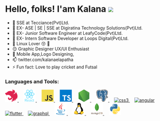 # Hello, folks! I'am Kalana <img src="https://raw.githubusercontent.com/MartinHeinz/MartinHeinz/master/wave.gif" width="30px">
- 🏢 SSE at Tecciance(Pvt)Ltd.
- 🏢 EX- ASE | SE | SSE at Digiratina Technology Solutions(Pvt)Ltd.
- 🏢 EX- Junior Software Engineer at LeafyCode(Pvt)Ltd.
- 🏢 EX- Intern Software Developer at Loops Digital(Pvt)Ltd.
- 🐧 Linux Lover 😚 :green_heart:
- 😊 Graphic Designer UX/UI Enthusiast
- 💬 Mobile App,Logo Designing, 
- 📫 twitter.com/kalanaelapatha
- ⚡ Fun fact: Love to play cricket and Futsal

<h3 align="left">Languages and Tools:</h3>
<p align="left">
<a href="https://docs.nestjs.com" target="_blank" style="margin-right: 15px;">
  <img src="https://raw.githubusercontent.com/devicons/devicon/master/icons/nestjs/nestjs-original.svg" alt="nestjs" width="40" height="40"/>
</a>
<a href="https://reactjs.org/docs/getting-started.html" target="_blank" style="margin-right: 15px;">
  <img src="https://raw.githubusercontent.com/devicons/devicon/master/icons/react/react-original-wordmark.svg" alt="react" width="40" height="40"/>
</a>
<a href="https://developer.mozilla.org/en-US/docs/Web/JavaScript" target="_blank" style="margin-right: 15px;">
  <img src="https://raw.githubusercontent.com/devicons/devicon/master/icons/javascript/javascript-original.svg" alt="javascript" width="40" height="40"/>
</a>
<a href="https://www.typescriptlang.org/docs/" target="_blank" style="margin-right: 15px;">
  <img src="https://raw.githubusercontent.com/devicons/devicon/master/icons/typescript/typescript-original.svg" alt="typescript" width="40" height="40"/>
</a>
<a href="https://nodejs.org/en/docs/" target="_blank" style="margin-right: 15px;">
  <img src="https://raw.githubusercontent.com/devicons/devicon/master/icons/nodejs/nodejs-original.svg" alt="node" width="40" height="40"/>
</a>
<a href="https://www.postgresql.org/docs/" target="_blank" style="margin-right: 15px;">
  <img src="https://raw.githubusercontent.com/devicons/devicon/master/icons/postgresql/postgresql-original.svg" alt="postgresql" width="40" height="40"/>
</a>

<a href="https://developer.mozilla.org/en-US/docs/Web/CSS" target="_blank" style="margin-right: 15px;">
  <img src="https://miro.medium.com/max/600/1*usQX20oLxChIAupsuRi7GQ.png" alt="css3" width="70" height="40"/>
</a>
<a href="https://angular.io/docs" target="_blank" style="margin-right: 15px;">
  <img src="https://cdn.worldvectorlogo.com/logos/angular-icon-1.svg" alt="angular" width="40" height="40"/>
</a>
<a href="https://docs.flutter.dev/" target="_blank" style="margin-right: 15px;">
  <img src="https://www.vectorlogo.zone/logos/flutterio/flutterio-icon.svg" alt="flutter" width="40" height="40"/>
</a>
<a href="https://graphql.org/learn/" target="_blank" style="margin-right: 15px;">
  <img src="https://www.vectorlogo.zone/logos/graphql/graphql-icon.svg" alt="graphql" width="40" height="40"/>
</a>
<a href="https://docs.oracle.com/en/java/" target="_blank" style="margin-right: 15px;">
  <img src="https://raw.githubusercontent.com/devicons/devicon/master/icons/java/java-original.svg" alt="java" width="40" height="40"/>
</a>
<a href="https://www.linux.org/pages/download/" target="_blank" style="margin-right: 15px;">
  <img src="https://raw.githubusercontent.com/devicons/devicon/master/icons/linux/linux-original.svg" alt="linux" width="40" height="40"/>
</a>
<a href="https://www.mongodb.com/docs/" target="_blank" style="margin-right: 15px;">
  <img src="https://raw.githubusercontent.com/devicons/devicon/master/icons/mongodb/mongodb-original-wordmark.svg" alt="mongodb" width="40" height="40"/>
</a>
<a href="https://docs.python.org/3/" target="_blank">
  <img src="https://raw.githubusercontent.com/devicons/devicon/master/icons/python/python-original.svg" alt="python" width="40" height="40"/>
</a>
</p>


<!--![Top Languages Card](https://github-readme-stats.vercel.app/api/top-langs/?username=kalanaelapatha)

![Kalana's github stats](https://github-readme-stats.vercel.app/api?username=kalanaelapatha&show_icons=true&theme=radical)
<!--
[![ReadMe Card](https://github-readme-stats.vercel.app/api/pin/?username=kalanaelapatha&repo=github-readme-stats)](https://github.com/kalanaelapatha/github-readme-stats)
-->
